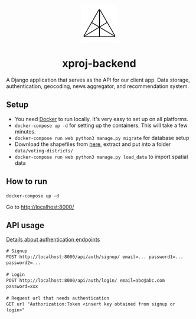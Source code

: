 <p align="center">
  <img src="/web/static/logo.png" width="100"/>
</p>

<h1 align="center">xproj-backend</h1>

A Django application that serves as the API for our client app.
Data storage, authentication, geocoding, news aggregator, and recommendation system.

## Setup

- You need [Docker](https://www.docker.com/get-docker) to run locally. It's very easy to set up on all platforms.
- `docker-compose up -d` for setting up the containers. This will take a few minutes.
- `docker-compose run web python3 manage.py migrate` for database setup
- Download the shapefiles from [here](http://snugis.tistory.com/127), extract and put into a folder `data/voting-districts/`
- `docker-compose run web python3 manage.py load_data` to import spatial data

## How to run

    docker-compose up -d

Go to [http://localhost:8000/](http://localhost:8000/)

## API usage

[Details about authentication endpoints](http://django-rest-auth.readthedocs.io/en/latest/api_endpoints.html)

    # Signup
    POST http://localhost:8000/api/auth/signup/ email=... password1=... password2=...
    
    # Login
    POST http://localhost:8000/api/auth/login/ email=abc@abc.com password=xxx

    # Request url that needs authentication
    GET url "Authorization:Token <insert key obtained from signup or login>"